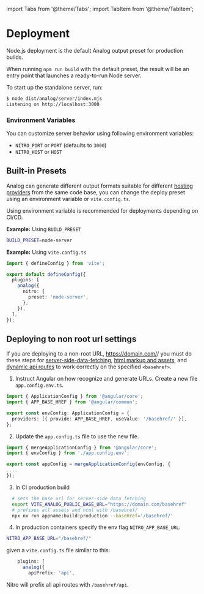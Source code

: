 import Tabs from '@theme/Tabs';
import TabItem from '@theme/TabItem';

# Deployment

Node.js deployment is the default Analog output preset for production builds.

When running `npm run build` with the default preset, the result will be an entry point that launches a ready-to-run Node server.

To start up the standalone server, run:

```bash
$ node dist/analog/server/index.mjs
Listening on http://localhost:3000
```

### Environment Variables

You can customize server behavior using following environment variables:

- `NITRO_PORT` or `PORT` (defaults to `3000`)
- `NITRO_HOST` or `HOST`

## Built-in Presets

Analog can generate different output formats suitable for different [hosting providers](/docs/features/deployment/providers) from the same code base, you can change the deploy preset using an environment variable or `vite.config.ts`.

Using environment variable is recommended for deployments depending on CI/CD.

**Example:** Using `BUILD_PRESET`

```bash
BUILD_PRESET=node-server
```

**Example:** Using `vite.config.ts`

```ts
import { defineConfig } from 'vite';

export default defineConfig({
  plugins: [
    analog({
      nitro: {
        preset: 'node-server',
      },
    }),
  ],
});
```

## Deploying to non root url settings

If you are deploying to a non-root URL, https://domain.com/<basehref>/ you must do these steps for [server-side-data-fetching](https://analogjs.org/docs/features/data-fetching/server-side-data-fetching), [html markup and assets](https://angular.io/api/common/APP_BASE_HREF), and [dynamic api routes](https://analogjs.org/docs/features/api/overview) to work correctly on the specified `<basehref>`.

1. Instruct Angular on how recognize and generate URLs. Create a new file `app.config.env.ts`.

```ts
import { ApplicationConfig } from '@angular/core';
import { APP_BASE_HREF } from '@angular/common';

export const envConfig: ApplicationConfig = {
  providers: [{ provide: APP_BASE_HREF, useValue: '/basehref/' }],
};
```

2. Update the `app.config.ts` file to use the new file.

```ts
import { mergeApplicationConfig } from '@angular/core';
import { envConfig } from './app.config.env';

export const appConfig = mergeApplicationConfig(envConfig, {
....
});
```

3. In CI production build

```bash
  # sets the base url for server-side data fetching
  export VITE_ANALOG_PUBLIC_BASE_URL="https://domain.com/basehref"
  # prefixes all assets and html with /basehref/
  npx nx run appname:build:production --baseHref='/basehref/'
```

4. In production containers specify the env flag `NITRO_APP_BASE_URL`.

```bash
NITRO_APP_BASE_URL="/basehref/"
```

given a `vite.config.ts` file similar to this:

```ts
    plugins: [
      analog({
        apiPrefix: 'api',
```

Nitro will prefix all api routes with `/basehref/api`.
